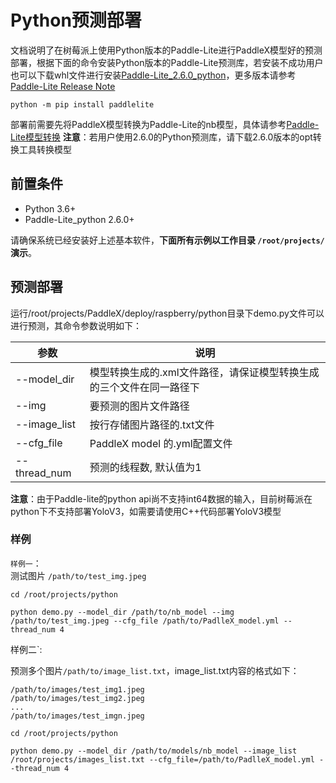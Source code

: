 # Python预测部署
文档说明了在树莓派上使用Python版本的Paddle-Lite进行PaddleX模型好的预测部署，根据下面的命令安装Python版本的Paddle-Lite预测库，若安装不成功用户也可以下载whl文件进行安装[Paddle-Lite_2.6.0_python](https://github.com/PaddlePaddle/Paddle-Lite/releases/download/v2.6.0/armlinux_python_installer.zip)，更多版本请参考[Paddle-Lite Release Note](https://github.com/PaddlePaddle/Paddle-Lite/releases)
```
python -m pip install paddlelite
```
部署前需要先将PaddleX模型转换为Paddle-Lite的nb模型，具体请参考[Paddle-Lite模型转换](./export_nb_model.md)
**注意**：若用户使用2.6.0的Python预测库，请下载2.6.0版本的opt转换工具转换模型



## 前置条件
* Python 3.6+
* Paddle-Lite_python 2.6.0+

请确保系统已经安装好上述基本软件，**下面所有示例以工作目录 `/root/projects/`演示**。

## 预测部署
运行/root/projects/PaddleX/deploy/raspberry/python目录下demo.py文件可以进行预测，其命令参数说明如下：

|  参数   | 说明  |
|  ----  | ----  |
| --model_dir  | 模型转换生成的.xml文件路径，请保证模型转换生成的三个文件在同一路径下|
| --img  | 要预测的图片文件路径 |
| --image_list  | 按行存储图片路径的.txt文件 |
| --cfg_file | PaddleX model 的.yml配置文件 |
| --thread_num  | 预测的线程数, 默认值为1 |  

**注意**：由于Paddle-lite的python api尚不支持int64数据的输入，目前树莓派在python下不支持部署YoloV3，如需要请使用C++代码部署YoloV3模型

### 样例
`样例一`：  
测试图片 `/path/to/test_img.jpeg`  

```
cd /root/projects/python  

python demo.py --model_dir /path/to/nb_model --img /path/to/test_img.jpeg --cfg_file /path/to/PadlleX_model.yml --thread_num 4 
```  

样例二`:

预测多个图片`/path/to/image_list.txt`，image_list.txt内容的格式如下：

```
/path/to/images/test_img1.jpeg
/path/to/images/test_img2.jpeg
...
/path/to/images/test_imgn.jpeg
```

```
cd /root/projects/python  

python demo.py --model_dir /path/to/models/nb_model --image_list /root/projects/images_list.txt --cfg_file=/path/to/PadlleX_model.yml --thread_num 4 
```

